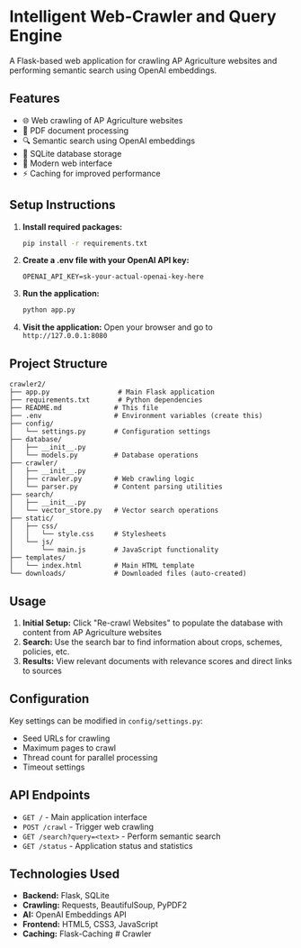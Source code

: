 # Intelligent Web-Crawler and Query Engine

A Flask-based web application for crawling AP Agriculture websites and performing semantic search using OpenAI embeddings.

## Features

- 🌐 Web crawling of AP Agriculture websites
- 📄 PDF document processing
- 🔍 Semantic search using OpenAI embeddings
- 💾 SQLite database storage
- 🎨 Modern web interface
- ⚡ Caching for improved performance

## Setup Instructions

1. **Install required packages:**
   ```bash
   pip install -r requirements.txt
   ```

2. **Create a .env file with your OpenAI API key:**
   ```
   OPENAI_API_KEY=sk-your-actual-openai-key-here
   ```

3. **Run the application:**
   ```bash
   python app.py
   ```

4. **Visit the application:**
   Open your browser and go to `http://127.0.0.1:8080`

## Project Structure

```
crawler2/
├── app.py                 # Main Flask application
├── requirements.txt       # Python dependencies
├── README.md             # This file
├── .env                  # Environment variables (create this)
├── config/
│   └── settings.py       # Configuration settings
├── database/
│   ├── __init__.py
│   └── models.py         # Database operations
├── crawler/
│   ├── __init__.py
│   ├── crawler.py        # Web crawling logic
│   └── parser.py         # Content parsing utilities
├── search/
│   ├── __init__.py
│   └── vector_store.py   # Vector search operations
├── static/
│   ├── css/
│   │   └── style.css     # Stylesheets
│   └── js/
│       └── main.js       # JavaScript functionality
├── templates/
│   └── index.html        # Main HTML template
└── downloads/            # Downloaded files (auto-created)
```

## Usage

1. **Initial Setup:** Click "Re-crawl Websites" to populate the database with content from AP Agriculture websites
2. **Search:** Use the search bar to find information about crops, schemes, policies, etc.
3. **Results:** View relevant documents with relevance scores and direct links to sources

## Configuration

Key settings can be modified in `config/settings.py`:
- Seed URLs for crawling
- Maximum pages to crawl
- Thread count for parallel processing
- Timeout settings

## API Endpoints

- `GET /` - Main application interface
- `POST /crawl` - Trigger web crawling
- `GET /search?query=<text>` - Perform semantic search
- `GET /status` - Application status and statistics

## Technologies Used

- **Backend:** Flask, SQLite
- **Crawling:** Requests, BeautifulSoup, PyPDF2
- **AI:** OpenAI Embeddings API
- **Frontend:** HTML5, CSS3, JavaScript
- **Caching:** Flask-Caching # Crawler
